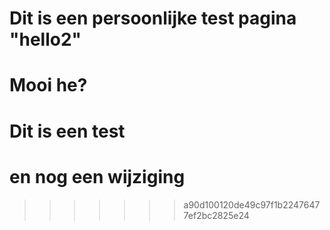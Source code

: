 # Dit is een persoonlijke test pagina "hello2"
# Mooi he?
# Dit is een test
# en nog een wijziging
>>>>>>> a90d100120de49c97f1b22476477ef2bc2825e24
